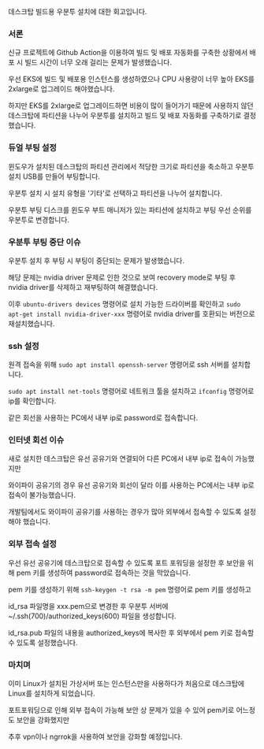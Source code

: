 데스크탑 빌드용 우분투 설치에 대한 회고입니다.

### 서론

신규 프로젝트에 Github Action을 이용하여 빌드 및 배포 자동화를 구축한 상황에서 배포 시 빌드 시간이 너무 오래 걸리는 문제가 발생했습니다.

우선 EKS에 빌드 및 배포용 인스턴스를 생성하였으나 CPU 사용량이 너무 높아 EKS를 2xlarge로 업그레이드 해야했습니다.

하지만 EKS를 2xlarge로 업그레이드하면 비용이 많이 들어가기 때문에 사용하지 않던 데스크탑에 파티션을 나누어 우분투를 설치하고 빌드 및 배포 자동화를 구축하기로 결정했습니다.

### 듀얼 부팅 설정

윈도우가 설치된 데스크탑의 파티션 관리에서 적당한 크기로 파티션을 축소하고 우분투 설치 USB를 만들어 부팅합니다.

우분투 설치 시 설치 유형을 '기타'로 선택하고 파티션을 나누어 설치합니다.

우분투 부팅 디스크를 윈도우 부트 매니저가 있는 파티션에 설치하고 부팅 우선 순위를 우분투로 변경합니다.

### 우분투 부팅 중단 이슈

우분투 설치 후 부팅 시 부팅이 중단되는 문제가 발생했습니다.

해당 문제는 nvidia driver 문제로 인한 것으로 보여 recovery mode로 부팅 후 nvidia driver를 삭제하고 재부팅하여 해결했습니다.

이후 `ubuntu-drivers devices` 명령어로 설치 가능한 드라이버를 확인하고 `sudo apt-get install nvidia-driver-xxx` 명령어로 nvidia driver를 호환되는 버전으로 재설치했습니다.

### ssh 설정

원격 접속을 위해 `sudo apt install openssh-server` 명령어로 ssh 서버를 설치합니다.

`sudo apt install net-tools` 명령어로 네트워크 툴을 설치하고 `ifconfig` 명령어로 ip를 확인합니다.

같은 회선을 사용하는 PC에서 내부 ip로 password로 접속합니다.

### 인터넷 회선 이슈

새로 설치한 데스크탑은 유선 공유기와 연결되어 다른 PC에서 내부 ip로 접속이 가능했지만

와이파이 공유기의 경우 유선 공유기와 회선이 달라 이를 사용하는 PC에서는 내부 ip로 접속이 불가능했습니다.

개발팀에서도 와이파이 공유기를 사용하는 경우가 많아 외부에서 접속할 수 있도록 설정해야 했습니다.

### 외부 접속 설정

우선 유선 공유기에 데스크탑으로 접속할 수 있도록 포트 포워딩을 설정한 후 보안을 위해 pem 키를 생성하여 password로 접속하는 것을 막았습니다.

pem 키를 생성하기 위해 `ssh-keygen -t rsa -m pem` 명령어로 pem 키를 생성하고

id_rsa 파일명을 xxx.pem으로 변경한 후 우분투 서버에 ~/.ssh(700)/authorized_keys(600) 파일을 생성합니다.

id_rsa.pub 파일의 내용을 authorized_keys에 복사한 후 외부에서 pem 키로 접속할 수 있도록 설정했습니다.

### 마치며

이미 Linux가 설치된 가상서버 또는 인스턴스만을 사용하다가 처음으로 데스크탑에 Linux를 설치하게 되었습니다.

포트포워딩으로 인해 외부 접속이 가능해 보안 상 문제가 있을 수 있어 pem키로 어느정도 보안을 강화했지만

추후 vpn이나 ngrrok을 사용하여 보안을 강화할 예정입니다.
